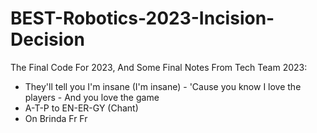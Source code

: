 # BEST-Robotics-2023-Incision-Decision
The Final Code For 2023, And Some Final Notes From Tech Team 2023:
 - They'll tell you I'm insane (I'm insane) - 'Cause you know I love the players - And you love the game
 - A-T-P to EN-ER-GY (Chant)
 - On Brinda Fr Fr
 
